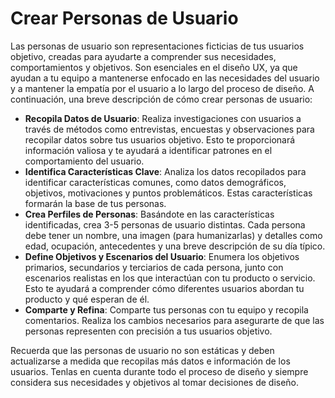 # Crear Personas de Usuario

Las personas de usuario son representaciones ficticias de tus usuarios objetivo, creadas para ayudarte a comprender sus necesidades, comportamientos y objetivos. Son esenciales en el diseño UX, ya que ayudan a tu equipo a mantenerse enfocado en las necesidades del usuario y a mantener la empatía por el usuario a lo largo del proceso de diseño. A continuación, una breve descripción de cómo crear personas de usuario:

- **Recopila Datos de Usuario**: Realiza investigaciones con usuarios a través de métodos como entrevistas, encuestas y observaciones para recopilar datos sobre tus usuarios objetivo. Esto te proporcionará información valiosa y te ayudará a identificar patrones en el comportamiento del usuario.
- **Identifica Características Clave**: Analiza los datos recopilados para identificar características comunes, como datos demográficos, objetivos, motivaciones y puntos problemáticos. Estas características formarán la base de tus personas.
- **Crea Perfiles de Personas**: Basándote en las características identificadas, crea 3-5 personas de usuario distintas. Cada persona debe tener un nombre, una imagen (para humanizarlas) y detalles como edad, ocupación, antecedentes y una breve descripción de su día típico.
- **Define Objetivos y Escenarios del Usuario**: Enumera los objetivos primarios, secundarios y terciarios de cada persona, junto con escenarios realistas en los que interactúan con tu producto o servicio. Esto te ayudará a comprender cómo diferentes usuarios abordan tu producto y qué esperan de él.
- **Comparte y Refina**: Comparte tus personas con tu equipo y recopila comentarios. Realiza los cambios necesarios para asegurarte de que las personas representen con precisión a tus usuarios objetivo.

Recuerda que las personas de usuario no son estáticas y deben actualizarse a medida que recopilas más datos e información de los usuarios. Tenlas en cuenta durante todo el proceso de diseño y siempre considera sus necesidades y objetivos al tomar decisiones de diseño.
